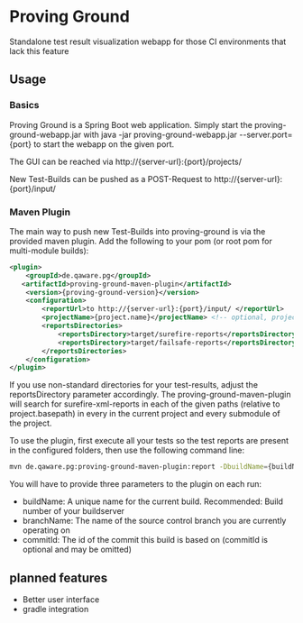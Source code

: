 # Proving Ground

Standalone test result visualization webapp for those CI environments that lack this feature

## Usage
### Basics
Proving Ground is a Spring Boot web application. Simply start the proving-ground-webapp.jar with
java -jar proving-ground-webapp.jar --server.port={port} to start the webapp on the given port.

The GUI can be reached via http://{server-url}:{port}/projects/

New Test-Builds can be pushed as a POST-Request to http://{server-url}:{port}/input/ 

### Maven Plugin
The main way to push new Test-Builds into proving-ground is via the provided maven plugin.
Add the following to your pom (or root pom for multi-module builds):

```xml
<plugin>
    <groupId>de.qaware.pg</groupId>
   <artifactId>proving-ground-maven-plugin</artifactId>
    <version>{proving-ground-version}</version>
    <configuration>
        <reportUrl>to http://{server-url}:{port}/input/ </reportUrl>
        <projectName>{project.name}</projectName> <!-- optional, project.name is default -->
        <reportsDirectories>
            <reportsDirectory>target/surefire-reports</reportsDirectory>
            <reportsDirectory>target/failsafe-reports</reportsDirectory>
        </reportsDirectories>
    </configuration>
</plugin>
```
If you use non-standard directories for your test-results, adjust the reportsDirectory parameter accordingly.
The proving-ground-maven-plugin will search for surefire-xml-reports in each of the given paths
(relative to project.basepath) in every in the current project and every submodule of the project.

To use the plugin, first execute all your tests so the test reports are present in the configured folders,
then use the following command line:
```bash
mvn de.qaware.pg:proving-ground-maven-plugin:report -DbuildName={buildName} -DbranchName={branchName} -DcommitId={commitId}
````

You will have to provide three parameters to the plugin on each run:
- buildName: A unique name for the current build. Recommended: Build number of your buildserver
- branchName: The name of the source control branch you are currently operating on
- commitId: The id of the commit this build is based on (commitId is optional and may be omitted) 

## planned features 

- Better user interface
- gradle integration